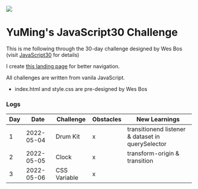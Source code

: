 ﻿![](https://javascript30.com/images/JS3-social-share.png)

# YuMing's JavaScript30 Challenge
This is me following through the 30-day challenge designed by Wes Bos (visit [JavaScript30](https://JavaScript30.com) for details)

I create [this landing page](https://yumingchang1991.github.io/JavaScript30/) for better navigation.

All challenges are written from vanila JavaScript.
- index.html and style.css are pre-designed by Wes Bos

### Logs
| Day | Date       | Challenge     | Obstacles | New Learnings                                     |
| --- | ---------- | ------------- | --------- | ------------------------------------------------- |
|  1  | 2022-05-04 | Drum Kit      | x         | transitionend listener & dataset in querySelector |
|  2  | 2022-05-05 | Clock         | x         | transform-origin & transition |
|  3  | 2022-05-06 | CSS Variable  | x         |  |
